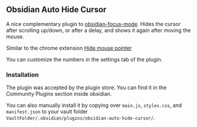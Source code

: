 ## Obsidian Auto Hide Cursor

A nice complementary plugin to [obsidian-focus-mode](https://github.com/ryanpcmcquen/obsidian-focus-mode). Hides the cursor after scrolling up/down, or after a delay, and shows it again after moving the mouse. 

Similar to the chrome extension [Hide mouse pointer](https://chrome.google.com/webstore/detail/hide-mouse-pointer/lbbedlldjinglbnfghakndfbagkolfdf)

You can customize the numbers in the settings tab of the plugin.


### Installation

The plugin was accepted by the plugin store. You can find it in the Community Plugins section inside obsidian.

You can also manually install it by copying over `main.js`, `styles.css`, and `manifest.json` to your vault folder `VaultFolder/.obsidian/plugins/obsidian-auto-hide-cursor/`.
